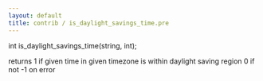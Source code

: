 ```yaml
---
layout: default
title: contrib / is_daylight_savings_time.pre
---
```



int is_daylight_savings_time(string, int);

returns  1 if given time in given timezone is within daylight saving region
    0 if not
    -1 on error
